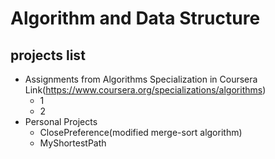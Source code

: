 # Algorithm and Data Structure
## projects list
- Assignments from Algorithms Specialization in Coursera Link(https://www.coursera.org/specializations/algorithms)
  - 1
  - 2
- Personal Projects
  - ClosePreference(modified merge-sort algorithm) 
  - MyShortestPath
